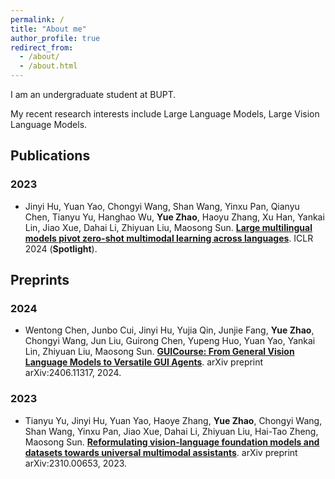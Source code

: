 ```yaml
---
permalink: /
title: "About me"
author_profile: true
redirect_from: 
  - /about/
  - /about.html
---
```


I am an undergraduate student at BUPT.

My recent research interests include Large Language Models, Large Vision Language Models.

## Publications
### 2023
* Jinyi Hu, Yuan Yao, Chongyi Wang, Shan Wang, Yinxu Pan, Qianyu Chen, Tianyu Yu, Hanghao Wu, **Yue Zhao**, Haoyu Zhang, Xu Han, Yankai Lin, Jiao Xue, Dahai Li, Zhiyuan Liu, Maosong Sun. [**Large multilingual models pivot zero-shot multimodal learning across languages**](https://arxiv.org/abs/2308.12038). ICLR 2024 (**Spotlight**).

## Preprints
### 2024
* Wentong Chen, Junbo Cui, Jinyi Hu, Yujia Qin, Junjie Fang, **Yue Zhao**, Chongyi Wang, Jun Liu, Guirong Chen, Yupeng Huo, Yuan Yao, Yankai Lin, Zhiyuan Liu, Maosong Sun. [**GUICourse: From General Vision Language Models to Versatile GUI Agents**](https://arxiv.org/abs/2406.11317). arXiv preprint arXiv:2406.11317, 2024.

### 2023
* Tianyu Yu, Jinyi Hu, Yuan Yao, Haoye Zhang, **Yue Zhao**, Chongyi Wang, Shan Wang, Yinxu Pan, Jiao Xue, Dahai Li, Zhiyuan Liu, Hai-Tao Zheng, Maosong Sun. [**Reformulating vision-language foundation models and datasets towards universal multimodal assistants**](https://arxiv.org/abs/2310.00653). arXiv preprint arXiv:2310.00653, 2023.

